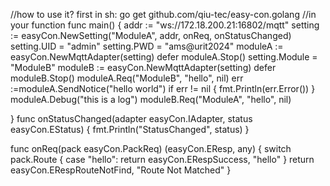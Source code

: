 //how to use it?
first in sh:
go get github.com/qiu-tec/easy-con.golang
//in your function
func main() {
 	addr := "ws://172.18.200.21:16802/mqtt"
	setting := easyCon.NewSetting("ModuleA", addr, onReq, onStatusChanged)
	setting.UID = "admin"
	setting.PWD = "ams@urit2024"
	moduleA := easyCon.NewMqttAdapter(setting)
	defer moduleA.Stop()
	setting.Module = "ModuleB"
	moduleB := easyCon.NewMqttAdapter(setting)
	defer moduleB.Stop()
	moduleA.Req("ModuleB", "hello", nil)
	err :=moduleA.SendNotice("hello world")
	if err != nil {
		fmt.Println(err.Error())
	}
	moduleA.Debug("this is a log")
	moduleB.Req("ModuleA", "hello", nil)
  
}
func onStatusChanged(adapter easyCon.IAdapter, status easyCon.EStatus) {
	fmt.Println("StatusChanged", status)
}

func onReq(pack easyCon.PackReq) (easyCon.EResp, any) {
	switch pack.Route {
	case "hello":
		return easyCon.ERespSuccess, "hello"
	}
	return easyCon.ERespRouteNotFind, "Route Not Matched"
}

